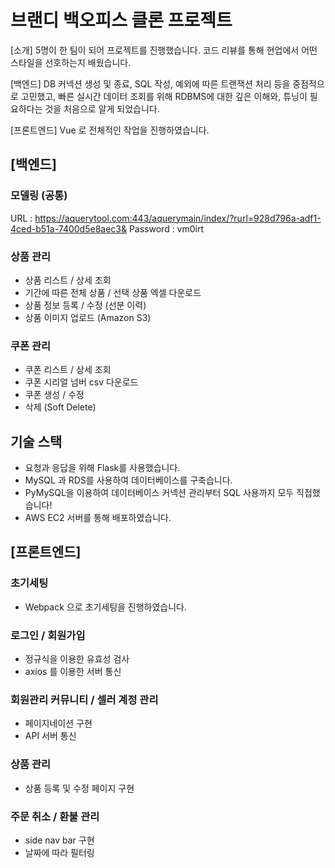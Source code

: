 # 브랜디 백오피스 클론 프로젝트

[소개]
5명이 한 팀이 되어 프로젝트를 진행했습니다. 코드 리뷰를 통해 현업에서 어떤 스타일을 선호하는지 배웠습니다. 

[백엔드]
DB 커넥션 생성 및 종료, SQL 작성, 예외에 따른 트랜잭션 처리 등을 중점적으로 고민했고, 빠른 실시간 데이터 조회를 위해 RDBMS에 대한 깊은 이해와, 튜닝이 필요하다는 것을 처음으로 알게 되었습니다.

[프론트엔드]
Vue 로 전체적인 작업을 진행하였습니다. 

## [백엔드]

### 모델링 (공통)
URL : https://aquerytool.com:443/aquerymain/index/?rurl=928d796a-adf1-4ced-b51a-7400d5e8aec3&
Password : vm0irt

### 상품 관리
- 상품 리스트 / 상세 조회
- 기간에 따른 전체 상품 / 선택 상품 엑셀 다운로드
- 상품 정보 등록 / 수정 (선분 이력)
- 상품 이미지 업로드 (Amazon S3)

### 쿠폰 관리
- 쿠폰 리스트 / 상세 조회
- 쿠폰 시리얼 넘버 csv 다운로드
- 쿠폰 생성 / 수정
- 삭제 (Soft Delete)

## 기술 스택
- 요청과 응답을 위해 Flask를 사용했습니다.
- MySQL 과 RDS를 사용하여 데이터베이스를 구축습니다.
- PyMySQL을 이용하여 데이터베이스 커넥션 관리부터 SQL 사용까지 모두 직접했습니다!
- AWS EC2 서버를 통해 배포하였습니다.

## [프론트엔드]

### 초기세팅 
- Webpack 으로 초기세팅을 진행하였습니다.

### 로그인 / 회원가입
- 정규식을 이용한 유효성 검사
- axios 를 이용한 서버 통신 

### 회원관리 커뮤니티 / 셀러 계정 관리
- 페이지네이션 구현
- API 서버 통신

### 상품 관리
- 상품 등록 및 수정 페이지 구현

### 주문 취소 / 환불 관리
- side nav bar 구현
- 날짜에 따라 필터링 
